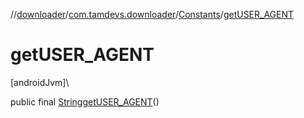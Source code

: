 //[downloader](../../../index.md)/[com.tamdevs.downloader](../index.md)/[Constants](index.md)/[getUSER_AGENT](get-u-s-e-r_-a-g-e-n-t.md)

# getUSER_AGENT

[androidJvm]\

public final [String](https://developer.android.com/reference/kotlin/java/lang/String.html)[getUSER_AGENT](get-u-s-e-r_-a-g-e-n-t.md)()
